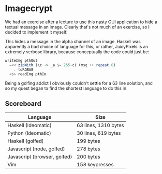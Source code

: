 # Imagecrypt

We had an exercise after a lecture to use this nasty GUI application to hide a textual message in an image. Clearly that's not much of an exercise, so I decided to implement it myself.

This hides a message in the alpha channel of an image. Haskell was apparently a bad choice of language for this, or rather, JuicyPixels is an extremely verbose library, because conceptually the code could just be:

```haskell
writeImg pthOut
  =<< zipWith (\c -> _a $= 255-c) (msg ++ repeat 0)
    . toRGBA8
  <$> readImg pthIn
```

Being a golfing addict I obviously couldn't settle for a 63 line solution, and so my quest began to find the shortest language to do this in.

## Scoreboard

| Language                     | Size                 |
| ---------------------------- | -------------------- |
| Haskell (Ideomatic)          | 63 lines, 1310 bytes |
| Python (Ideomatic)           | 30 lines, 619 bytes  |
| Haskell (golfed)             | 199 bytes            |
| Javascript (node, golfed)    | 278 bytes            |
| Javascript (browser, golfed) | 200 bytes            |
| Vim                          | 158 keypresses       |
